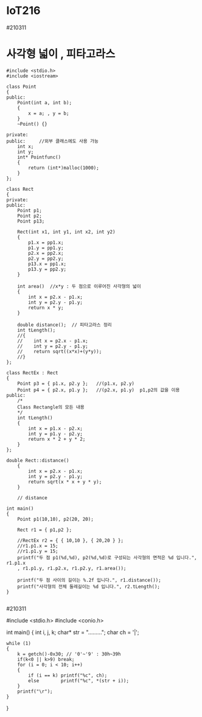 # IoT216

#210311
# 사각형 넓이 , 피타고라스
```
#include <stdio.h>
#include <iostream>

class Point
{
public:
    Point(int a, int b);
    {
        x = a; , y = b;
    }
    ~Point() {}

private:
public:     //외부 클래스에도 사용 가능
    int x;
    int y;
    int* Pointfunc()
    {
        return (int*)malloc(1000);
    }
};

class Rect
{
private:
public:
    Point p1;
    Point p2;
    Point p13;

    Rect(int x1, int y1, int x2, int y2)
    {
        p1.x = pp1.x;
        p1.y = pp1.y;
        p2.x = pp2.x;
        p2.y = pp2.y;
        p13.x = pp1.x;
        p13.y = pp2.y;
    }

    int area()  //x*y : 두 점으로 이루어진 사각형의 넓이
    {
        int x = p2.x - p1.x;
        int y = p2.y - p1.y;
        return x * y;
    }

    double distance();  // 피타고라스 정리
    int tLength();
    //{
    //    int x = p2.x - p1.x;
    //    int y = p2.y - p1.y;
    //    return sqrt((x*x)+(y*y));
    //}
};

class RectEx : Rect
{
    Point p3 = { p1.x, p2.y };   //(p1.x, p2.y)
    Point p4 = { p2.x, p1.y };   //(p2.x, p1.y)  p1,p2의 값을 이용
public:
    /*
    Class Rectangle의 모든 내용
    */
    int tLength()
    {
        int x = p1.x - p2.x;
        int y = p1.y - p2.y;
        return x * 2 + y * 2;
    }
};

double Rect::distance()
    {
        int x = p2.x - p1.x;
        int y = p2.y - p1.y;
        return sqrt(x * x + y * y);
    }

    // distance

int main()
{
    Point p1(10,10), p2(20, 20);

    Rect r1 = { p1,p2 };

    //RectEx r2 = { { 10,10 }, { 20,20 } };
    //r1.p1.x = 15;
    //r1.p1.y = 15;
    printf("두 점 p1(%d,%d), p2(%d,%d)로 구성되는 사각형의 면적은 %d 입니다.", r1.p1.x
    , r1.p1.y, r1.p2.x, r1.p2.y, r1.area());

    printf("두 점 사이의 길이는 %.2f 입니다.", r1.distance());
    printf("사각형의 전체 둘레길이는 %d 입니다.", r2.tLength();
}


```
#210311

#include <stdio.h>
#include <conio.h>


int main()
{
	int i, j, k;
	char* str = ".........";
	char ch = '|';

	while (1)
	{
		k = getch()-0x30; // '0'~'9' : 30h~39h
		if(k<0 || k>9) break;
		for (i = 0; i < 10; i++)
		{
			if (i == k) printf("%c", ch);
			else        printf("%c", *(str + i));
		}
		printf("\r");
	}
}
